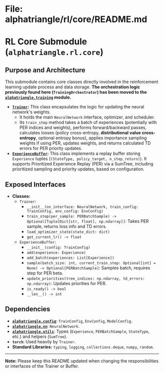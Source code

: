 # File: alphatriangle/rl/core/README.md
# RL Core Submodule (`alphatriangle.rl.core`)

## Purpose and Architecture

This submodule contains core classes directly involved in the reinforcement learning update process and data storage. **The orchestration logic previously found here (`TrainingOrchestrator`) has been moved to the [`alphatriangle.training`](../../training/README.md) module.**

-   **[`Trainer`](trainer.py):** This class encapsulates the logic for updating the neural network's weights.
    -   It holds the main `NeuralNetwork` interface, optimizer, and scheduler.
    -   Its `train_step` method takes a batch of experiences (potentially with PER indices and weights), performs forward/backward passes, calculates losses (policy cross-entropy, **distributional value cross-entropy**, optional entropy bonus), applies importance sampling weights if using PER, updates weights, and returns calculated TD errors for PER priority updates.
-   **[`ExperienceBuffer`](buffer.py):** This class implements a replay buffer storing `Experience` tuples (`(StateType, policy_target, n_step_return)`). It supports Prioritized Experience Replay (PER) via a SumTree, including prioritized sampling and priority updates, based on configuration.

## Exposed Interfaces

-   **Classes:**
    -   `Trainer`:
        -   `__init__(nn_interface: NeuralNetwork, train_config: TrainConfig, env_config: EnvConfig)`
        -   `train_step(per_sample: PERBatchSample) -> Optional[Tuple[Dict[str, float], np.ndarray]]`: Takes PER sample, returns loss info and TD errors.
        -   `load_optimizer_state(state_dict: dict)`
        -   `get_current_lr() -> float`
    -   `ExperienceBuffer`:
        -   `__init__(config: TrainConfig)`
        -   `add(experience: Experience)`
        -   `add_batch(experiences: List[Experience])`
        -   `sample(batch_size: int, current_train_step: Optional[int] = None) -> Optional[PERBatchSample]`: Samples batch, requires step for PER beta.
        -   `update_priorities(tree_indices: np.ndarray, td_errors: np.ndarray)`: Updates priorities for PER.
        -   `is_ready() -> bool`
        -   `__len__() -> int`

## Dependencies

-   **[`alphatriangle.config`](../../config/README.md)**: `TrainConfig`, `EnvConfig`, `ModelConfig`.
-   **[`alphatriangle.nn`](../../nn/README.md)**: `NeuralNetwork`.
-   **[`alphatriangle.utils`](../../utils/README.md)**: Types (`Experience`, `PERBatchSample`, `StateType`, etc.) and helpers (`SumTree`).
-   **`torch`**: Used heavily by `Trainer`.
-   **Standard Libraries:** `typing`, `logging`, `collections.deque`, `numpy`, `random`.

---

**Note:** Please keep this README updated when changing the responsibilities or interfaces of the Trainer or Buffer.